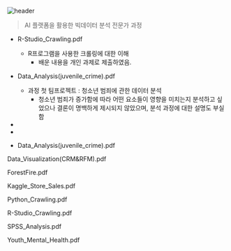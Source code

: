 ![header][def]

[def]: https://capsule-render.vercel.app/api?type=waving&color=auto&height=300&section=header&text=%20Project&fontSize=90


> AI 플랫폼을 활용한 빅데이터 분석 전문가 과정
- R-Studio_Crawling.pdf
  - R프로그램을 사용한 크롤링에 대한 이해
    - 배운 내용을 개인 과제로 제출하였음.
 
- Data_Analysis(juvenile_crime).pdf
  - 과정 첫 팀프로젝트 : 청소년 범죄에 관한 데이터 분석
    - 청소년 범죄가 증가함에 따라 어떤 요소들이 영향을 미치는지 분석하고 싶었으나 결론이 명백하게 제시되지 않았으며, 분석 과정에 대한 설명도 부실함
-
-
- Data_Analysis(juvenile_crime).pdf

Data_Visualization(CRM&RFM).pdf

ForestFire.pdf

Kaggle_Store_Sales.pdf

Python_Crawling.pdf

R-Studio_Crawling.pdf


SPSS_Analysis.pdf

Youth_Mental_Health.pdf


